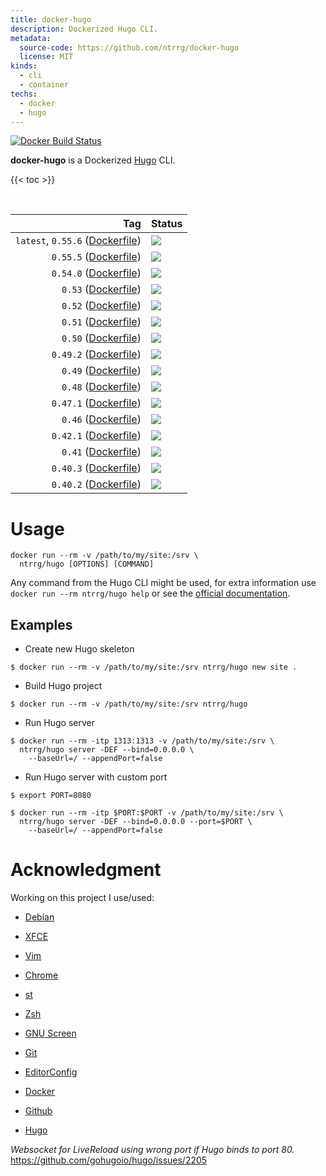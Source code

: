 ```yaml
---
title: docker-hugo
description: Dockerized Hugo CLI.
metadata:
  source-code: https://github.com/ntrrg/docker-hugo
  license: MIT
kinds:
  - cli
  - container
techs:
  - docker
  - hugo
---
```


[![Docker Build Status](https://img.shields.io/docker/build/ntrrg/hugo.svg)](https://hub.docker.com/r/ntrrg/hugo)

[Hugo]: https://gohugo.io

**docker-hugo** is a Dockerized [Hugo][] CLI.

{{< toc >}}

<br/>

| Tag | Status |
| --: | :-- |
| `latest`, `0.55.6` ([Dockerfile](https://github.com/ntrrg/docker-hugo/blob/0.55.6/Dockerfile)) | [![](https://images.microbadger.com/badges/image/ntrrg/hugo:0.55.6.svg)](https://microbadger.com/images/ntrrg/hugo:0.55.6) |
| `0.55.5` ([Dockerfile](https://github.com/ntrrg/docker-hugo/blob/0.55.5/Dockerfile)) | [![](https://images.microbadger.com/badges/image/ntrrg/hugo:0.55.5.svg)](https://microbadger.com/images/ntrrg/hugo:0.55.5) |
| `0.54.0` ([Dockerfile](https://github.com/ntrrg/docker-hugo/blob/0.54.0/Dockerfile)) | [![](https://images.microbadger.com/badges/image/ntrrg/hugo:0.54.0.svg)](https://microbadger.com/images/ntrrg/hugo:0.54.0) |
| `0.53` ([Dockerfile](https://github.com/ntrrg/docker-hugo/blob/0.53/Dockerfile)) | [![](https://images.microbadger.com/badges/image/ntrrg/hugo:0.53.svg)](https://microbadger.com/images/ntrrg/hugo:0.53) |
| `0.52` ([Dockerfile](https://github.com/ntrrg/docker-hugo/blob/0.52/Dockerfile)) | [![](https://images.microbadger.com/badges/image/ntrrg/hugo:0.52.svg)](https://microbadger.com/images/ntrrg/hugo:0.52) |
| `0.51` ([Dockerfile](https://github.com/ntrrg/docker-hugo/blob/0.51/Dockerfile)) | [![](https://images.microbadger.com/badges/image/ntrrg/hugo:0.51.svg)](https://microbadger.com/images/ntrrg/hugo:0.51) |
| `0.50` ([Dockerfile](https://github.com/ntrrg/docker-hugo/blob/0.50/Dockerfile)) | [![](https://images.microbadger.com/badges/image/ntrrg/hugo:0.50.svg)](https://microbadger.com/images/ntrrg/hugo:0.50) |
| `0.49.2` ([Dockerfile](https://github.com/ntrrg/docker-hugo/blob/0.49.2/Dockerfile)) | [![](https://images.microbadger.com/badges/image/ntrrg/hugo:0.49.2.svg)](https://microbadger.com/images/ntrrg/hugo:0.49.2) |
| `0.49` ([Dockerfile](https://github.com/ntrrg/docker-hugo/blob/0.49/Dockerfile)) | [![](https://images.microbadger.com/badges/image/ntrrg/hugo:0.49.svg)](https://microbadger.com/images/ntrrg/hugo:0.49) |
| `0.48` ([Dockerfile](https://github.com/ntrrg/docker-hugo/blob/0.48/Dockerfile)) | [![](https://images.microbadger.com/badges/image/ntrrg/hugo:0.48.svg)](https://microbadger.com/images/ntrrg/hugo:0.48) |
| `0.47.1` ([Dockerfile](https://github.com/ntrrg/docker-hugo/blob/0.47.1/Dockerfile)) | [![](https://images.microbadger.com/badges/image/ntrrg/hugo:0.47.1.svg)](https://microbadger.com/images/ntrrg/hugo:0.47.1) |
| `0.46` ([Dockerfile](https://github.com/ntrrg/docker-hugo/blob/0.46/Dockerfile)) | [![](https://images.microbadger.com/badges/image/ntrrg/hugo:0.46.svg)](https://microbadger.com/images/ntrrg/hugo:0.46) |
| `0.42.1` ([Dockerfile](https://github.com/ntrrg/docker-hugo/blob/0.42.1/Dockerfile)) | [![](https://images.microbadger.com/badges/image/ntrrg/hugo:0.42.1.svg)](https://microbadger.com/images/ntrrg/hugo:0.42.1) |
| `0.41` ([Dockerfile](https://github.com/ntrrg/docker-hugo/blob/0.41/Dockerfile)) | [![](https://images.microbadger.com/badges/image/ntrrg/hugo:0.41.svg)](https://microbadger.com/images/ntrrg/hugo:0.41) |
| `0.40.3` ([Dockerfile](https://github.com/ntrrg/docker-hugo/blob/0.40.3/Dockerfile)) | [![](https://images.microbadger.com/badges/image/ntrrg/hugo:0.40.3.svg)](https://microbadger.com/images/ntrrg/hugo:0.40.3) |
| `0.40.2` ([Dockerfile](https://github.com/ntrrg/docker-hugo/blob/0.40.2/Dockerfile)) | [![](https://images.microbadger.com/badges/image/ntrrg/hugo:0.40.2.svg)](https://microbadger.com/images/ntrrg/hugo:0.40.2) |

# Usage

```
docker run --rm -v /path/to/my/site:/srv \
  ntrrg/hugo [OPTIONS] [COMMAND]
```

Any command from the Hugo CLI might be used, for extra information use `docker run --rm ntrrg/hugo help`
or see the [official documentation](https://gohugo.io/commands/).

## Examples

* Create new Hugo skeleton

```shell-session
$ docker run --rm -v /path/to/my/site:/srv ntrrg/hugo new site .
```

* Build Hugo project

```shell-session
$ docker run --rm -v /path/to/my/site:/srv ntrrg/hugo
```

* Run Hugo server

```shell-session
$ docker run --rm -itp 1313:1313 -v /path/to/my/site:/srv \
  ntrrg/hugo server -DEF --bind=0.0.0.0 \
    --baseUrl=/ --appendPort=false
```

* Run Hugo server with custom port

```shell-session
$ export PORT=8080
```

```shell-session
$ docker run --rm -itp $PORT:$PORT -v /path/to/my/site:/srv \
  ntrrg/hugo server -DEF --bind=0.0.0.0 --port=$PORT \
    --baseUrl=/ --appendPort=false
```

# Acknowledgment

Working on this project I use/used:

* [Debian](https://www.debian.org/)

* [XFCE](https://xfce.org/)

* [Vim](https://www.vim.org/)

* [Chrome](https://www.google.com/chrome/browser/desktop/index.html)

* [st](https://st.suckless.org/)

* [Zsh](http://www.zsh.org/)

* [GNU Screen](https://www.gnu.org/software/screen)

* [Git](https://git-scm.com/)

* [EditorConfig](http://editorconfig.org/)

* [Docker](https://docker.com)

* [Github](https://github.com)

* [Hugo][]

*Websocket for LiveReload using wrong port if Hugo binds to port 80.* <https://github.com/gohugoio/hugo/issues/2205>

